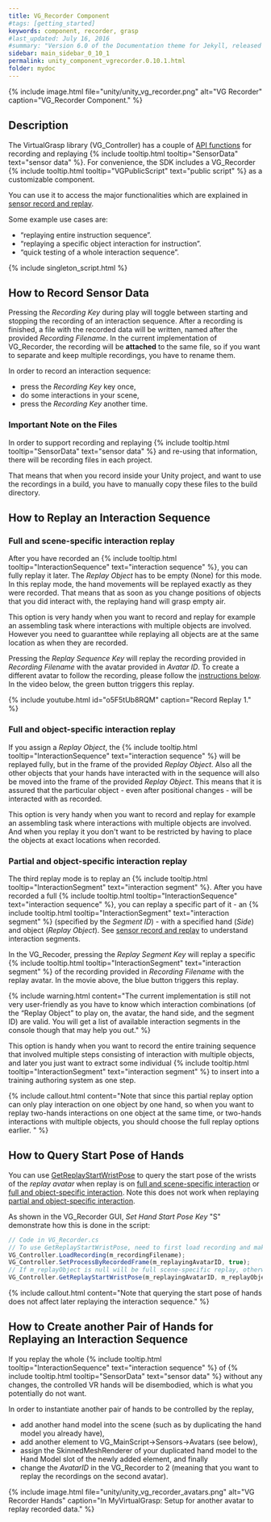 ```yaml
---
title: VG_Recorder Component
#tags: [getting_started]
keywords: component, recorder, grasp
#last_updated: July 16, 2016
#summary: "Version 6.0 of the Documentation theme for Jekyll, released July 4, 2016, implements relative links so you can view the files offline or on any server without configuring urls and baseurls. Additionally, you can store pages in subdirectories. Templates for alerts and images are available."
sidebar: main_sidebar_0_10_1
permalink: unity_component_vgrecorder.0.10.1.html
folder: mydoc
---
```


{% include image.html file="unity/unity_vg_recorder.png" alt="VG Recorder" caption="VG_Recorder Component." %}

## Description

The VirtualGrasp library (VG_Controller) has a couple of [API functions](VirtualGrasp_UnityAPI.0.10.1.html#setprocessbyrecordedframe) 
for recording and replaying {% include tooltip.html tooltip="SensorData" text="sensor data" %}. For convenience, the SDK includes a VG_Recorder {% include tooltip.html tooltip="VGPublicScript" text="public script" %} as a customizable component. 

You can use it to access the major functionalities which are explained in [sensor record and replay](sensor_record_replay.0.10.1.html#sensor-record-replay).

Some example use cases are:
* “replaying entire instruction sequence”.
* “replaying a specific object interaction for instruction”.
* “quick testing of a whole interaction sequence”.

{% include singleton_script.html %}

## How to Record Sensor Data

Pressing the _Recording Key_ during play will toggle between starting and stopping the recording of an interaction sequence.
After a recording is finished, a file with the recorded data will be written, named after the provided _Recording Filename_. 
In the current implementation of VG_Recorder, the recording will be **attached** to the same file, so if you want to separate and keep multiple recordings, 
you have to rename them.

In order to record an interaction sequence:
* press the _Recording Key_ key once, 
* do some interactions in your scene, 
* press the _Recording Key_ another time.

### Important Note on the Files

In order to support recording and replaying {% include tooltip.html tooltip="SensorData" text="sensor data" %} and re-using that information, there will be recording files in each project.

That means that when you record inside your Unity project, and want to use the recordings in a build, you have to manually copy these files to the build directory.

## How to Replay an Interaction Sequence

### Full and scene-specific interaction replay

After you have recorded an {% include tooltip.html tooltip="InteractionSequence" text="interaction sequence" %}, you can fully replay it later. The _Replay Object_ has to be empty (None) for this mode. In this replay mode, the hand movements will be replayed exactly as they were recorded. That means that as soon as you change positions of objects that you did interact with, the replaying hand will grasp empty air. 

This option is very handy when you want to record and replay for example an assembling task where interactions with multiple objects are involved. However you need to guaranttee while replaying all objects are at the same location as when they are recorded.

Pressing the _Replay Sequence Key_ will replay the recording provided in _Recording Filename_ with the avatar provided in _Avatar ID_. To create a different avatar to follow the recording, please follow the [instructions below](#how-to-create-another-pair-of-hands-for-replaying-an-interaction-sequence). In the video below, the green button triggers this replay.

{% include youtube.html id="o5F5tUb8RQM" caption="Record Replay 1." %}

### Full and object-specific interaction replay

If you assign a _Replay Object_, the {% include tooltip.html tooltip="InteractionSequence" text="interaction sequence" %} will be replayed fully, but in the frame of the provided _Replay Object_. Also all the other objects that your hands have interacted with in the sequence will also be moved into the frame of the provided _Replay Object_. This means that it is assured that the particular object - even after positional changes - will be interacted with as recorded. 

This option is very handy when you want to record and replay for example an assembling task where interactions with multiple objects are involved. And when you replay it you don't want to be restricted by having to place the objects at exact locations when recorded. 

### Partial and object-specific interaction replay

The third replay mode is to replay an {% include tooltip.html tooltip="InteractionSegment" text="interaction segment" %}. After you have recorded a full {% include tooltip.html tooltip="InteractionSequence" text="interaction sequence" %}, you can replay a specific part of it - an {% include tooltip.html tooltip="InteractionSegment" text="interaction segment" %} (specified by the _Segment ID_) - with a specified hand (_Side_) and object (_Replay Object_). 
See [sensor record and replay](sensor_record_replay.0.10.1.html#background) to understand interaction segments.

In the VG_Recoder, pressing the _Replay Segment Key_ will replay a specific 
{% include tooltip.html tooltip="InteractionSegment" text="interaction segment" %} of the recording provided in _Recording Filename_ with the replay avatar. In the movie above, the blue button triggers this replay.

{% include warning.html content="The current implementation is still not very user-friendly as you have to
know which interaction combinations (of the “Replay Object” to play on, the avatar, the hand side, and the segment ID) are valid. You will get a list of available interaction segments in the console though that may help you out." %}

This option is handy when you want to record the entire training sequence that involved multiple steps consisting of interaction with multiple objects, and later you just want to extract some individual {% include tooltip.html tooltip="InteractionSegment" text="interaction segment" %} to insert into a training authoring system as one step. 

{% include callout.html content="Note that since this partial replay option can only play interaction on one object by one hand, so when you want to replay two-hands interactions on one object at the same time, or two-hands interactions with multiple objects, you should choose the full replay options earlier. " %}

## How to Query Start Pose of Hands

You can use [GetReplayStartWristPose](virtualgrasp_unityapi.0.10.1.html#getreplaystartwristpose) to query the start pose of the wrists of the _replay avatar_ when replay is on [full and scene-specific interaction](#full-and-scene-specific-interaction-replay) or [full and object-specific interaction](#full-and-object-specific-interaction-replay). Note this does not work when replaying [partial and object-specific interaction](#partial-and-object-specific-interaction-replay).

As shown in the VG_Recorder GUI, _Set Hand Start Pose Key_ "S" demonstrate how this is done in the script:
```js
// Code in VG_Recorder.cs
// To use GetReplayStartWristPose, need to first load recording and make sure avatar is enabled for replay.
VG_Controller.LoadRecording(m_recordingFilename);
VG_Controller.SetProcessByRecordedFrame(m_replayingAvatarID, true);
// If m_replayObject is null will be full scene-specific replay, otherwise full object-specific replay.
VG_Controller.GetReplayStartWristPose(m_replayingAvatarID, m_replayObject, out Vector3 p_left, out Quaternion q_left, out Vector3 p_right, out Quaternion q_right);
````

{% include callout.html content="Note that querying the start pose of hands does not affect later replaying the interaction sequence." %}

## How to Create another Pair of Hands for Replaying an Interaction Sequence

If you replay the whole {% include tooltip.html tooltip="InteractionSequence" text="interaction sequence" %} of {% include tooltip.html tooltip="SensorData" text="sensor data" %} without any changes, the controlled VR hands will be disembodied, which is what you potentially do not want. 

In order to instantiate another pair of hands to be controlled by the replay, 
* add another hand model into the scene (such as by duplicating the hand model you already have), 
* add another element to VG_MainScript→Sensors→Avatars (see below), 
* assign the SkinnedMeshRenderer of your duplicated hand model to the Hand Model slot of the newly added element, and finally 
* change the _AvatarID_ in the VG_Recorder to 2 (meaning that you want to replay the recordings on the second avatar).

{% include image.html file="unity/unity_vg_recorder_avatars.png" alt="VG Recorder Hands" caption="In MyVirtualGrasp: Setup for another avatar to replay recorded data." %}

<!--
## Videos

{% include youtube.html id="7aRCZThEHOE" caption="Record Replay 2" %}
-->


